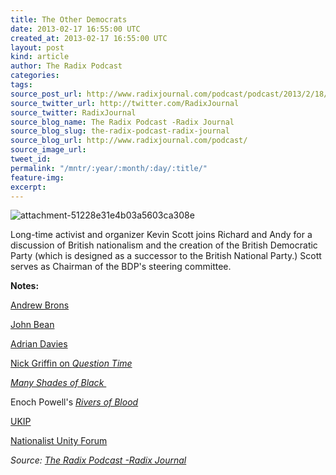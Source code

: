 ```yaml
---
title: The Other Democrats
date: 2013-02-17 16:55:00 UTC
created_at: 2013-02-17 16:55:00 UTC
layout: post
kind: article
author: The Radix Podcast
categories: 
tags: 
source_post_url: http://www.radixjournal.com/podcast/podcast/2013/2/18/the-other-democrats
source_twitter_url: http://twitter.com/RadixJournal
source_twitter: RadixJournal
source_blog_name: The Radix Podcast -Radix Journal
source_blog_slug: the-radix-podcast-radix-journal
source_blog_url: http://www.radixjournal.com/podcast/
source_image_url: 
tweet_id: 
permalink: "/mntr/:year/:month/:day/:title/"
feature-img: 
excerpt: 
---
```

<img class="thumb-image" alt="attachment-51228e31e4b03a5603ca308e" src="https://static1.squarespace.com/static/51c946cde4b0f05142538988/5298e223e4b008c3d680f470/5298e276e4b008c3d680f7f6/1385751293300/Britishlion.jpg?format=1000w">
          
        

        

      
    
    
  






<p>Long-time activist and organizer Kevin Scott joins Richard and Andy for a discussion of British nationalism and the creation of the British Democratic Party (which is designed as a successor to the British National Party.) Scott serves as Chairman of the BDP's steering committee.   </p><p><strong>Notes: </strong></p><p><a href="http://en.wikipedia.org/wiki/Andrew_Brons">Andrew Brons</a></p><p><a href="http://www.alternativeright.com/authors/john-bean/">John Bean</a></p><p><a href="http://en.wikipedia.org/wiki/Adrian_Davies">Adrian Davies</a></p><p><a href="http://www.youtube.com/watch?v=xlLa54S-Usc">Nick Griffin on <em>Question Time</em></a></p><p><em><a href="http://www.amazon.com/Many-Shades-Black-John-Bean/dp/147091445X/ref=sr_1_2?s=books&amp;ie=UTF8&amp;qid=1361207325&amp;sr=1-2&amp;keywords=many+shades+of+black">Many Shades of Black </a></em></p><p>Enoch Powell's <a href="http://www.youtube.com/watch?v=HP7fETsKYkA"><em>Rivers of Blood</em></a></p><p><a href="http://www.ukip.org/">UKIP</a></p><p><a href="http://nationalistunityforum.co.uk/">Nationalist Unity Forum</a></p><div class="">
    <i>Source: <a href="http://www.radixjournal.com/podcast/">The Radix Podcast -Radix Journal</a></i>
</div>
